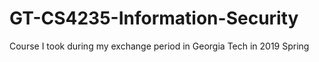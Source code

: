 # GT-CS4235-Information-Security
 Course I took during my exchange period in Georgia Tech in 2019 Spring
